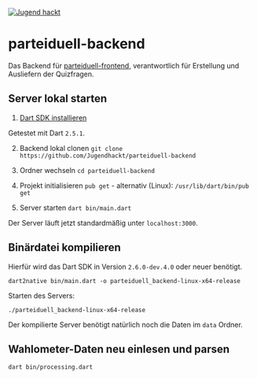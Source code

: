 [![Jugend hackt](https://jhbadge.com/?year=2019&evt=ffm)](https://jugendhackt.org)

# parteiduell-backend

Das Backend für [parteiduell-frontend](https://github.com/Jugendhackt/parteiduell-frontend/), verantwortlich für Erstellung und Ausliefern der Quizfragen.

## Server lokal starten

1. [Dart SDK installieren](https://dart.dev/get-dart)

Getestet mit Dart `2.5.1`.

2. Backend lokal clonen
`git clone https://github.com/Jugendhackt/parteiduell-backend`

3. Ordner wechseln
`cd parteiduell-backend`

4. Projekt initialisieren
`pub get` - 
alternativ (Linux): `/usr/lib/dart/bin/pub get`

5. Server starten
`dart bin/main.dart`

Der Server läuft jetzt standardmäßig unter `localhost:3000`.

## Binärdatei kompilieren

Hierfür wird das Dart SDK in Version `2.6.0-dev.4.0` oder neuer benötigt.

`dart2native bin/main.dart -o parteiduell_backend-linux-x64-release`

Starten des Servers:

`./parteiduell_backend-linux-x64-release`

Der kompilierte Server benötigt natürlich noch die Daten im `data` Ordner.

## Wahlometer-Daten neu einlesen und parsen

`dart bin/processing.dart`
